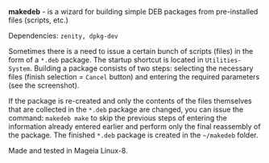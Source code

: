 **makedeb** - is a wizard for building simple DEB packages from pre-installed files (scripts, etc.)

Dependencies: `zenity, dpkg-dev`

Sometimes there is a need to issue a certain bunch of scripts (files) in the form of a `*.deb` package. The startup shortcut is located in `Utilities-System`. Building a package consists of two steps: selecting the necessary files (finish selection = `Cancel` button) and entering the required parameters (see the screenshot).

If the package is re-created and only the contents of the files themselves that are collected in the `*.deb` package are changed, you can issue the command: `makedeb make` to skip the previous steps of entering the information already entered earlier and perform only the final reassembly of the package. The finished `*.deb` package is created in the `~/makedeb` folder.

Made and tested in Mageia Linux-8.
